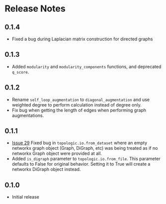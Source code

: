 # Release Notes
## 0.1.4
- Fixed a bug during Laplacian matrix construction for directed graphs
## 0.1.3
- Added `modularity` and `modularity_components` functions, and deprecated `q_score`.
## 0.1.2
- Rename `self_loop_augmentation` to `diagonal_augmentation` and use weighted degree to perform calculation instead of degree only.
- Fix bug when getting the length of edges when performing graph augmentations.
## 0.1.1
- [Issue 29](https://github.com/microsoft/topologic/issues/29) Fixed bug in `topologic.io.from_dataset` where an empty networkx graph object (Graph, DiGraph, etc) was being treated as if no networkx Graph object were provided at all.
- Added `is_digraph` parameter to `topologic.io.from_file`. This parameter defaults to False for original behavior. Setting it to True will create a networkx DiGraph object instead.

## 0.1.0
- Initial release

